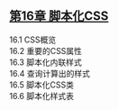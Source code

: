 ## [第16章 脚本化CSS](https://github.com/qianjilou/mybookshelf/tree/master/jsguide)
16.1 CSS概览  
16.2 重要的CSS属性  
16.3 脚本化内联样式  
16.4 查询计算出的样式  
16.5 脚本化CSS类  
16.6 脚本化样式表 